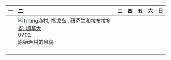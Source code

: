 | 一   | 二                                                                                                                                                                                                          | 三   | 四   | 五   | 六   | 日   |
|:----|:-----------------------------------------------------------------------------------------------------------------------------------------------------------------------------------------------------------|:----|:----|:----|:----|:----|
|     | [![](https://www.bing.com/th?id=OHR.CanadaDayFogo_ZH-CN2593963748_320x240.jpg "Tilting渔村, 福戈岛 , 纽芬兰和拉布拉多省, 加拿大")](https://www.bing.com/th?id=OHR.CanadaDayFogo_ZH-CN2593963748_UHD.jpg)<br>0701<br>原始渔村的风貌 |     |     |     |     |     |
|     |                                                                                                                                                                                                            |     |     |     |     |     |
|     |                                                                                                                                                                                                            |     |     |     |     |     |
|     |                                                                                                                                                                                                            |     |     |     |     |     |
|     |                                                                                                                                                                                                            |     |     |     |     |     |
